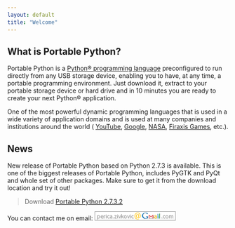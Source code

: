 ```yaml
---
layout: default
title: "Welcome"
---
```

## What is Portable Python?
Portable Python is a [Python® programming language](http://Python.org/ "Python® programming language") preconfigured to run directly from any USB storage device, enabling you to have, at any time, a portable programming environment. Just download it, extract to your portable storage device or hard drive and in 10 minutes you are ready to create your next Python® application.

One of the most powerful dynamic programming languages that is used in a wide variety of application domains and is used at many companies and institutions around the world ( [YouTube](http://youtube.com),  [Google](http://google.com),  [NASA](http://www.nasa.gov),  [Firaxis Games](http://www.firaxis.com), etc.).

## News
New release of Portable Python based on Python 2.7.3 is available. This is one of the biggest releases of Portable Python, includes  PyGTK and  PyQt and whole set of other packages. Make sure to get it from the download location and try it out!

> Download [Portable Python 2.7.3.2]({{site.url}}/wiki/Download/ "Download")


You can contact me on email: ![Email me](email.png)
